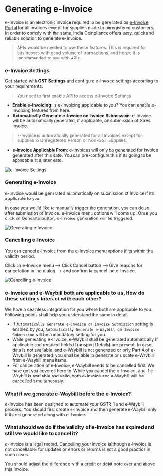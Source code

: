 
# Generating e-Invoice



e-Invoice is an electronic invoice required to be generated on [e-Invoice Portal](https://einvoice1.gst.gov.in/) for all invoices except for supplies made to unregistered customers. In order to comply with the same, India Compliance offers easy, quick and reliable solution to generate e-Invoice.



> 
> APIs would be needed to use these features. This is required for businesses with good volume of transactions, and hence it is recommended to use with APIs.
> 
> 
> 


### e-Invoice Settings


Get started with **GST Settings** and configure e-Invoice settings according to your requirements.



> 
> You need to first enable API to access e-Invoice Settings
> 
> 
> 


* **Enable e-Invoicing**: Is e-Invoicing applicable to you? You can enable e-Invoicing features from here.
* **Automatically Generate e-Invoice on Invoice Submission**: e-Invoice will be automatically generated, if applicable, on submission of Sales Invoice.



> 
> e-Invoice is automatically generated for all invoices except for supplies to Unregistered Person or Non-GST Supplies.
> 
> 
>
* **e-Invoice Applicable From**: e-Invoices will only be generated for invoice generated after this date. You can pre-configure this if its going to be applicable at a later date.


![e-Invoice Settings](/files/e_invoice_settings.png)


### Generating e-Invoice


e-Invoice would be generated automatically on submission of Invoice if its applicable to you.


In case you would like to manually trigger the generation, you can do so after submission of Invoice. e-invoice menu options will come up. Once you click on Generate button, e-Invoice generation will be triggered.


![Generating e-Invoice](/files/generating_e_invoice.gif)


### Cancelling e-Invoice


You can cancel e-Invoice from the e-Invoice menu options if its within the validity period.


Click on e-Invoice menu --> Click Cancel button --> Give reasons for cancellation in the dialog --> and confirm to cancel the e-Invoice.


![Cancelling e-Invoice](/files/cancelling_e_invoice.gif)


### e-Invoice and e-Waybill both are applicable to us. How do these settings interact with each other?


We have a seamless integration for you where both are applicable to you. Following points shall help you understand the same in detail.


* If `Automatically Generate e-Invoice on Invoice Submission` setting is enabled by you, `Automatically Generate e-Waybill on Invoice Submission` will be a mandatory setting for you.
* While generating e-Invoice, e-Waybill shall be generated automatically if applicable and required fields (Transport Details) are present. In case, data is not available, and e-Waybill is not generated or only Part A of e-Waybill is generated, you shall be able to generate or update e-Waybill from e-Waybill menu items.
* For cancellation of e-Invoice, e-Waybill needs to be cancelled first. We have got you covered here to. While you cancel the e-Invoice, and if e-Waybill is available and valid, both e-Invoice and e-Waybill will be cancelled simultaneously.


### What if we generate e-Waybill before the e-Invoice?


e-Invoice has been designed to automate your GSTR-1 and e-Waybill process. You should first create e-Invoice and then generate e-Waybill only if its not generated along with e-Invoice.


### What should we do if the validity of e-Invoice has expired and still we would like to cancel it?


e-Invoice is a legal record. Cancelling your invoice (although e-Invoice is not cancellable) for updates or errors or returns is not a good practice in such cases.


You should adjust the difference with a credit or debit note over and above this invoice.




